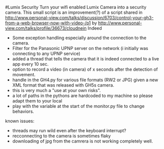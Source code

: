 #Lumix Security
Turn your wifi enabled Lumix Camera into a security camera. This small script is an improvement(?) of a script shared in http://www.personal-view.com/talks/discussion/6703/control-your-gh3-from-a-web-browser-now-with-video-/p1 by http://www.personal-view.com/talks/profile/36673/cloudnein
Indeed 
* Some exception handling especially around the connection to the camera.
* Filter for the Panasonic UPNP server on the network (i initially was connecting to any UPNP service)
* added a thread that tells the camera that it is indeed connected to a live app every 10 sec.
* option to record a video (in camera) of x seconds after the detection of movement.
* handle in the GH4.py for various file formats (RW2 or JPG) given a new XML format that was released with GH5s camera.
* this is very much a "use at your own risks".
* a lot of paths in the pythons are hardcoded to my machine so please adapt them to your local
* play with the variable at the start of the monitor.py file to change behaviors.

known issues:
* threads may run wild even after the keyboard interrupt?
* recconnecting to the camera is sometimes flaky
* downloading of jpg from the camrera is not working completely well.

